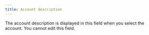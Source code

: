 ```yaml
---
title: Account description
---
```



The account description is displayed in this field when you select the account. You cannot edit this field.
